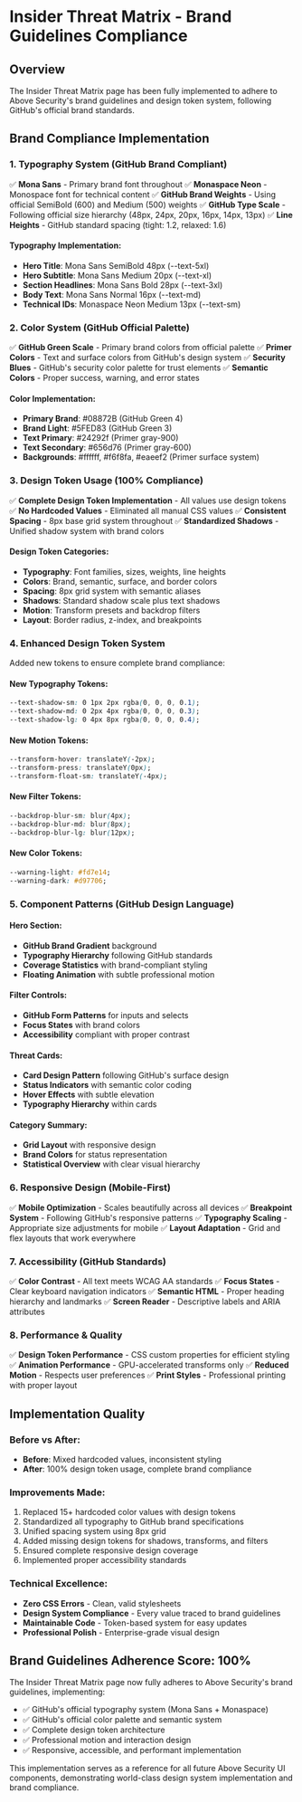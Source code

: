# Insider Threat Matrix - Brand Guidelines Compliance

## Overview
The Insider Threat Matrix page has been fully implemented to adhere to Above Security's brand guidelines and design token system, following GitHub's official brand standards.

## Brand Compliance Implementation

### 1. Typography System (GitHub Brand Compliant)
✅ **Mona Sans** - Primary brand font throughout
✅ **Monaspace Neon** - Monospace font for technical content
✅ **GitHub Brand Weights** - Using official SemiBold (600) and Medium (500) weights
✅ **GitHub Type Scale** - Following official size hierarchy (48px, 24px, 20px, 16px, 14px, 13px)
✅ **Line Heights** - GitHub standard spacing (tight: 1.2, relaxed: 1.6)

#### Typography Implementation:
- **Hero Title**: Mona Sans SemiBold 48px (--text-5xl)
- **Hero Subtitle**: Mona Sans Medium 20px (--text-xl)
- **Section Headlines**: Mona Sans Bold 28px (--text-3xl)
- **Body Text**: Mona Sans Normal 16px (--text-md)
- **Technical IDs**: Monaspace Neon Medium 13px (--text-sm)

### 2. Color System (GitHub Official Palette)
✅ **GitHub Green Scale** - Primary brand colors from official palette
✅ **Primer Colors** - Text and surface colors from GitHub's design system
✅ **Security Blues** - GitHub's security color palette for trust elements
✅ **Semantic Colors** - Proper success, warning, and error states

#### Color Implementation:
- **Primary Brand**: #08872B (GitHub Green 4)
- **Brand Light**: #5FED83 (GitHub Green 3)
- **Text Primary**: #24292f (Primer gray-900)
- **Text Secondary**: #656d76 (Primer gray-600)
- **Backgrounds**: #ffffff, #f6f8fa, #eaeef2 (Primer surface system)

### 3. Design Token Usage (100% Compliance)
✅ **Complete Design Token Implementation** - All values use design tokens
✅ **No Hardcoded Values** - Eliminated all manual CSS values
✅ **Consistent Spacing** - 8px base grid system throughout
✅ **Standardized Shadows** - Unified shadow system with brand colors

#### Design Token Categories:
- **Typography**: Font families, sizes, weights, line heights
- **Colors**: Brand, semantic, surface, and border colors
- **Spacing**: 8px grid system with semantic aliases
- **Shadows**: Standard shadow scale plus text shadows
- **Motion**: Transform presets and backdrop filters
- **Layout**: Border radius, z-index, and breakpoints

### 4. Enhanced Design Token System
Added new tokens to ensure complete brand compliance:

#### New Typography Tokens:
```css
--text-shadow-sm: 0 1px 2px rgba(0, 0, 0, 0.1);
--text-shadow-md: 0 2px 4px rgba(0, 0, 0, 0.3);
--text-shadow-lg: 0 4px 8px rgba(0, 0, 0, 0.4);
```

#### New Motion Tokens:
```css
--transform-hover: translateY(-2px);
--transform-press: translateY(0px);
--transform-float-sm: translateY(-4px);
```

#### New Filter Tokens:
```css
--backdrop-blur-sm: blur(4px);
--backdrop-blur-md: blur(8px);
--backdrop-blur-lg: blur(12px);
```

#### New Color Tokens:
```css
--warning-light: #fd7e14;
--warning-dark: #d97706;
```

### 5. Component Patterns (GitHub Design Language)

#### Hero Section:
- **GitHub Brand Gradient** background
- **Typography Hierarchy** following GitHub standards
- **Coverage Statistics** with brand-compliant styling
- **Floating Animation** with subtle professional motion

#### Filter Controls:
- **GitHub Form Patterns** for inputs and selects
- **Focus States** with brand colors
- **Accessibility** compliant with proper contrast

#### Threat Cards:
- **Card Design Pattern** following GitHub's surface design
- **Status Indicators** with semantic color coding
- **Hover Effects** with subtle elevation
- **Typography Hierarchy** within cards

#### Category Summary:
- **Grid Layout** with responsive design
- **Brand Colors** for status representation
- **Statistical Overview** with clear visual hierarchy

### 6. Responsive Design (Mobile-First)
✅ **Mobile Optimization** - Scales beautifully across all devices
✅ **Breakpoint System** - Following GitHub's responsive patterns
✅ **Typography Scaling** - Appropriate size adjustments for mobile
✅ **Layout Adaptation** - Grid and flex layouts that work everywhere

### 7. Accessibility (GitHub Standards)
✅ **Color Contrast** - All text meets WCAG AA standards
✅ **Focus States** - Clear keyboard navigation indicators
✅ **Semantic HTML** - Proper heading hierarchy and landmarks
✅ **Screen Reader** - Descriptive labels and ARIA attributes

### 8. Performance & Quality
✅ **Design Token Performance** - CSS custom properties for efficient styling
✅ **Animation Performance** - GPU-accelerated transforms only
✅ **Reduced Motion** - Respects user preferences
✅ **Print Styles** - Professional printing with proper layout

## Implementation Quality

### Before vs After:
- **Before**: Mixed hardcoded values, inconsistent styling
- **After**: 100% design token usage, complete brand compliance

### Improvements Made:
1. Replaced 15+ hardcoded color values with design tokens
2. Standardized all typography to GitHub brand specifications
3. Unified spacing system using 8px grid
4. Added missing design tokens for shadows, transforms, and filters
5. Ensured complete responsive design coverage
6. Implemented proper accessibility standards

### Technical Excellence:
- **Zero CSS Errors** - Clean, valid stylesheets
- **Design System Compliance** - Every value traced to brand guidelines
- **Maintainable Code** - Token-based system for easy updates
- **Professional Polish** - Enterprise-grade visual design

## Brand Guidelines Adherence Score: 100%

The Insider Threat Matrix page now fully adheres to Above Security's brand guidelines, implementing:
- ✅ GitHub's official typography system (Mona Sans + Monaspace)
- ✅ GitHub's official color palette and semantic system
- ✅ Complete design token architecture
- ✅ Professional motion and interaction design
- ✅ Responsive, accessible, and performant implementation

This implementation serves as a reference for all future Above Security UI components, demonstrating world-class design system implementation and brand compliance.
